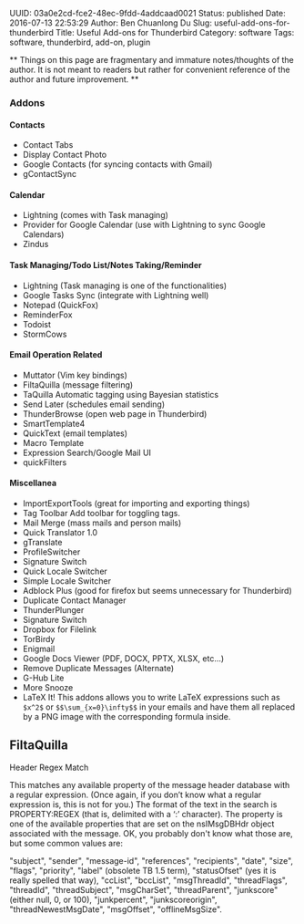 UUID: 03a0e2cd-fce2-48ec-9fdd-4addcaad0021
Status: published
Date: 2016-07-13 22:53:29
Author: Ben Chuanlong Du
Slug: useful-add-ons-for-thunderbird
Title: Useful Add-ons for Thunderbird
Category: software
Tags: software, thunderbird, add-on, plugin

**
Things on this page are
fragmentary and immature notes/thoughts of the author.
It is not meant to readers
but rather for convenient reference of the author and future improvement.
**


### Addons

#### Contacts

- Contact Tabs
- Display Contact Photo
- Google Contacts (for syncing contacts with Gmail)
- gContactSync

#### Calendar

- Lightning (comes with Task managing)
- Provider for Google Calendar (use with Lightning to sync Google Calendars)
- Zindus

#### Task Managing/Todo List/Notes Taking/Reminder

- Lightning (Task managing is one of the functionalities)
- Google Tasks Sync (integrate with Lightning well)
- Notepad (QuickFox)
- ReminderFox
- Todoist 
- StormCows

#### Email Operation Related

- Muttator (Vim key bindings)
- FiltaQuilla (message filtering)
- TaQuilla
Automatic tagging using Bayesian statistics
- Send Later (schedules email sending)
- ThunderBrowse (open web page in Thunderbird)
- SmartTemplate4
- QuickText (email templates)
- Macro Template
- Expression Search/Google Mail UI
- quickFilters

#### Miscellanea

- ImportExportTools (great for importing and exporting things)
- Tag Toolbar 
Add toolbar for toggling tags.
- Mail Merge (mass mails and person mails)
- Quick Translator 1.0 
- gTranslate
- ProfileSwitcher
- Signature Switch
- Quick Locale Switcher
- Simple Locale Switcher
- Adblock Plus (good for firefox but seems unnecessary for Thunderbird)
- Duplicate Contact Manager
- ThunderPlunger
- Signature Switch
- Dropbox for Filelink
- TorBirdy
- Enigmail
- Google Docs Viewer (PDF, DOCX, PPTX, XLSX, etc...)
- Remove Duplicate Messages (Alternate)
- G-Hub Lite 
- More Snooze
- LaTeX It!
This addons allows you to write LaTeX expressions 
such as `$x^2$` or `$$\sum_{x=0}\infty$$` in your emails 
and have them all replaced by a PNG image with the corresponding formula inside.



## FiltaQuilla

Header Regex Match

This matches any available property of the message header database with a regular expression. 
(Once again, if you don’t know what a regular expression is, this is not for you.) 
The format of the text in the search is PROPERTY:REGEX (that is, delimited with a ‘:’ character). 
The property is one of the available properties 
that are set on the nsIMsgDBHdr object associated with the message. 
OK, you probably don't know what those are, but some common values are:

"subject",  "sender",  "message-id",  "references", "recipients", "date",  "size", "flags", "priority",
"label" (obsolete TB 1.5 term),  "statusOfset" (yes it is really spelled that way),  "ccList", "bccList",
"msgThreadId",  "threadFlags",  "threadId", "threadSubject", "msgCharSet",  "threadParent",
"junkscore" (either null, 0, or 100), "junkpercent", "junkscoreorigin",  "threadNewestMsgDate",
"msgOffset",  "offlineMsgSize".

